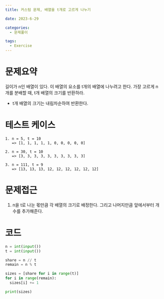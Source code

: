 ```yaml
---
title: 커스텀 문제, 배열을 t개로 고르게 나누기

date: 2023-6-29

categories:
  - 문제풀이

tags:
  - Exercise
---
```


# 문제요약

길이가 n인 배열이 있다. 이 배열의 요소를 t개의 배열에 나누려고 한다. 가장 고르게 n개를 분배할 때, t개 배열의 크기를 반환하라.

- t개 배열의 크기는 내림차순하여 반환한다.

# 테스트 케이스

    1. n = 5, t = 10
       => [1, 1, 1, 1, 1, 0, 0, 0, 0, 0]

    2. n = 30, t = 10
       => [3, 3, 3, 3, 3, 3, 3, 3, 3, 3]

    3. n = 111, t = 9
       => [13, 13, 13, 12, 12, 12, 12, 12, 12]

# 문제접근

1. n을 t로 나눈 몫만큼 각 배열의 크기로 배정한다. 그리고 나머지만큼 앞에서부터 개수를 추가해준다.

# 코드

```python
n = int(input())
t = int(input())

share = n // t
remain = n % t

sizes = [share for i in range(t)]
for i in range(remain):
  sizes[i] += 1

print(sizes)
```
